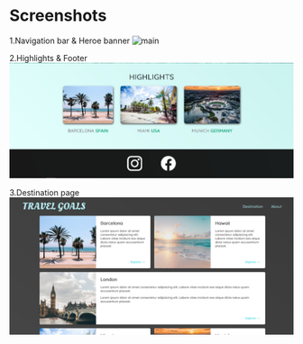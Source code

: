 # Screenshots

1.Navigation bar & Heroe banner
![main](https://github.com/LechatW/travel-goals/blob/main/images/main.PNG)


2.Highlights & Footer
![highlights](https://github.com/LechatW/travel-goals/blob/main/images/highlights.PNG)


3.Destination page
![destination](https://github.com/LechatW/travel-goals/blob/main/images/destination.PNG)
